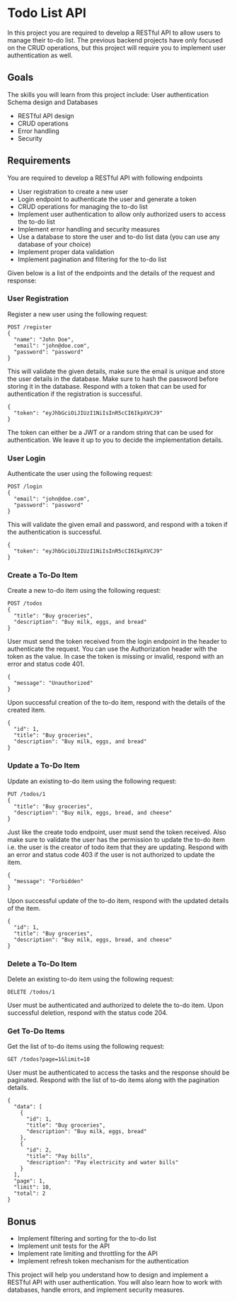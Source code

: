 # Todo List API

In this project you are required to develop a RESTful API to allow users to manage their to-do list. The previous backend projects have only focused on the CRUD operations, but this project will require you to implement user authentication as well.

## Goals

The skills you will learn from this project include:
User authentication
Schema design and Databases

- RESTful API design
- CRUD operations
- Error handling
- Security

## Requirements

You are required to develop a RESTful API with following endpoints

- User registration to create a new user
- Login endpoint to authenticate the user and generate a token
- CRUD operations for managing the to-do list
- Implement user authentication to allow only authorized users to access the to-do list
- Implement error handling and security measures
- Use a database to store the user and to-do list data (you can use any database of your choice)
- Implement proper data validation
- Implement pagination and filtering for the to-do list

Given below is a list of the endpoints and the details of the request and response:

### User Registration

Register a new user using the following request:

```
POST /register
{
  "name": "John Doe",
  "email": "john@doe.com",
  "password": "password"
}
```

This will validate the given details, make sure the email is unique and store the user details in the database. Make sure to hash the password before storing it in the database. Respond with a token that can be used for authentication if the registration is successful.

```
{
  "token": "eyJhbGciOiJIUzI1NiIsInR5cCI6IkpXVCJ9"
}
```

The token can either be a JWT or a random string that can be used for authentication. We leave it up to you to decide the implementation details.

### User Login

Authenticate the user using the following request:

```
POST /login
{
  "email": "john@doe.com",
  "password": "password"
}
```

This will validate the given email and password, and respond with a token if the authentication is successful.

```
{
  "token": "eyJhbGciOiJIUzI1NiIsInR5cCI6IkpXVCJ9"
}
```

### Create a To-Do Item

Create a new to-do item using the following request:

```
POST /todos
{
  "title": "Buy groceries",
  "description": "Buy milk, eggs, and bread"
}
```

User must send the token received from the login endpoint in the header to authenticate the request. You can use the Authorization header with the token as the value. In case the token is missing or invalid, respond with an error and status code 401.

```
{
  "message": "Unauthorized"
}
```

Upon successful creation of the to-do item, respond with the details of the created item.

```
{
  "id": 1,
  "title": "Buy groceries",
  "description": "Buy milk, eggs, and bread"
}
```

### Update a To-Do Item

Update an existing to-do item using the following request:

```
PUT /todos/1
{
  "title": "Buy groceries",
  "description": "Buy milk, eggs, bread, and cheese"
}
```

Just like the create todo endpoint, user must send the token received. Also make sure to validate the user has the permission to update the to-do item i.e. the user is the creator of todo item that they are updating. Respond with an error and status code 403 if the user is not authorized to update the item.

```
{
  "message": "Forbidden"
}
```

Upon successful update of the to-do item, respond with the updated details of the item.

```
{
  "id": 1,
  "title": "Buy groceries",
  "description": "Buy milk, eggs, bread, and cheese"
}
```

### Delete a To-Do Item

Delete an existing to-do item using the following request:

```
DELETE /todos/1
```

User must be authenticated and authorized to delete the to-do item. Upon successful deletion, respond with the status code 204.

### Get To-Do Items

Get the list of to-do items using the following request:

```
GET /todos?page=1&limit=10
```

User must be authenticated to access the tasks and the response should be paginated. Respond with the list of to-do items along with the pagination details.

```
{
  "data": [
    {
      "id": 1,
      "title": "Buy groceries",
      "description": "Buy milk, eggs, bread"
    },
    {
      "id": 2,
      "title": "Pay bills",
      "description": "Pay electricity and water bills"
    }
  ],
  "page": 1,
  "limit": 10,
  "total": 2
}
```

## Bonus

- Implement filtering and sorting for the to-do list
- Implement unit tests for the API
- Implement rate limiting and throttling for the API
- Implement refresh token mechanism for the authentication

This project will help you understand how to design and implement a RESTful API with user authentication. You will also learn how to work with databases, handle errors, and implement security measures.
